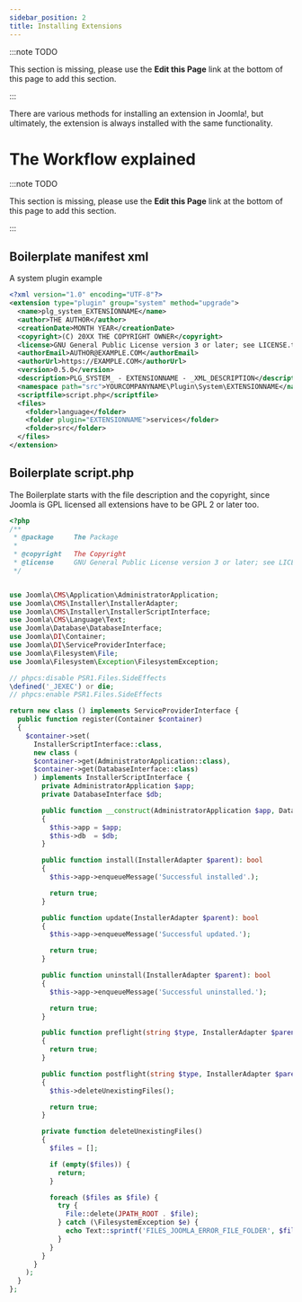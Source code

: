 ```yaml
---
sidebar_position: 2
title: Installing Extensions
---
```


:::note TODO

This section is missing, please use the **Edit this Page** link at the bottom of this page to add this section.

:::

There are various methods for installing an extension in Joomla!, but ultimately, the extension is always
installed with the same functionality.

# The Workflow explained

:::note TODO

This section is missing, please use the **Edit this Page** link at the bottom of this page to add this section.

:::

## Boilerplate manifest xml

A system plugin example

```xml
<?xml version="1.0" encoding="UTF-8"?>
<extension type="plugin" group="system" method="upgrade">
  <name>plg_system_EXTENSIONNAME</name>
  <author>THE AUTHOR</author>
  <creationDate>MONTH YEAR</creationDate>
  <copyright>(C) 20XX THE COPYRIGHT OWNER</copyright>
  <license>GNU General Public License version 3 or later; see LICENSE.txt</license>
  <authorEmail>AUTHOR@EXAMPLE.COM</authorEmail>
  <authorUrl>https://EXAMPLE.COM</authorUrl>
  <version>0.5.0</version>
  <description>PLG_SYSTEM_ - EXTENSIONNAME - _XML_DESCRIPTION</description>
  <namespace path="src">YOURCOMPANYNAME\Plugin\System\EXTENSIONNAME</namespace>
  <scriptfile>script.php</scriptfile>
  <files>
    <folder>language</folder>
    <folder plugin="EXTENSIONNAME">services</folder>
    <folder>src</folder>
  </files>
</extension>
```

## Boilerplate script.php

The Boilerplate starts with the file description and the copyright, since Joomla is GPL licensed all extensions
have to be GPL 2 or later too.

```php
<?php
/**
 * @package     The Package
 *
 * @copyright   The Copyright
 * @license     GNU General Public License version 3 or later; see LICENSE.txt
 */


use Joomla\CMS\Application\AdministratorApplication;
use Joomla\CMS\Installer\InstallerAdapter;
use Joomla\CMS\Installer\InstallerScriptInterface;
use Joomla\CMS\Language\Text;
use Joomla\Database\DatabaseInterface;
use Joomla\DI\Container;
use Joomla\DI\ServiceProviderInterface;
use Joomla\Filesystem\File;
use Joomla\Filesystem\Exception\FilesystemException;

// phpcs:disable PSR1.Files.SideEffects
\defined('_JEXEC') or die;
// phpcs:enable PSR1.Files.SideEffects

return new class () implements ServiceProviderInterface {
  public function register(Container $container)
  {
    $container->set(
      InstallerScriptInterface::class,
      new class (
      $container->get(AdministratorApplication::class),
      $container->get(DatabaseInterface::class)
      ) implements InstallerScriptInterface {
        private AdministratorApplication $app;
        private DatabaseInterface $db;

        public function __construct(AdministratorApplication $app, DatabaseInterface $db)
        {
          $this->app = $app;
          $this->db  = $db;
        }

        public function install(InstallerAdapter $parent): bool
        {
          $this->app->enqueueMessage('Successful installed'.);

          return true;
        }

        public function update(InstallerAdapter $parent): bool
        {
          $this->app->enqueueMessage('Successful updated.');

          return true;
        }

        public function uninstall(InstallerAdapter $parent): bool
        {
          $this->app->enqueueMessage('Successful uninstalled.');

          return true;
        }

        public function preflight(string $type, InstallerAdapter $parent): bool
        {
          return true;
        }

        public function postflight(string $type, InstallerAdapter $parent): bool
        {
          $this->deleteUnexistingFiles();

          return true;
        }

        private function deleteUnexistingFiles()
        {
          $files = [];

          if (empty($files)) {
            return;
          }

          foreach ($files as $file) {
            try {
              File::delete(JPATH_ROOT . $file);
            } catch (\FilesystemException $e) {
              echo Text::sprintf('FILES_JOOMLA_ERROR_FILE_FOLDER', $file) . '<br>';
            }
          }
        }
      }
    );
  }
};
```
